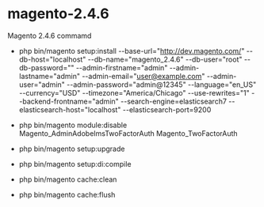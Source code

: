 # magento-2.4.6
Magento 2.4.6 commamd

- php bin/magento setup:install --base-url="http://dev.magento.com/" --db-host="localhost" --db-name="magento_2.4.6" --db-user="root" --db-password="" --admin-firstname="admin" --admin-lastname="admin" --admin-email="user@example.com" --admin-user="admin" --admin-password="admin@12345" --language="en_US" --currency="USD" --timezone="America/Chicago" --use-rewrites="1" --backend-frontname="admin" --search-engine=elasticsearch7 --elasticsearch-host="localhost" --elasticsearch-port=9200

- php bin/magento module:disable Magento_AdminAdobeImsTwoFactorAuth Magento_TwoFactorAuth
- php bin/magento setup:upgrade
- php bin/magento setup:di:compile
- php bin/magento cache:clean
- php bin/magento cache:flush
